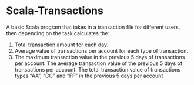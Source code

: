 # Scala-Transactions

A basic Scala program that takes in a transaction file for different users, then depending on the task calculates the:

1) Total transaction amount for each day.
2) Average value of transactions per account for each type of transaction. 
3) The maximum transaction value in the previous 5 days of transactions per account. The average transaction value of the previous 5 days of transactions per account. The total transaction value of transactions types “AA”, “CC” and “FF” in the previous 5 days per
account
